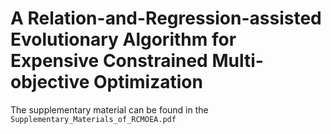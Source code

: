 # A Relation-and-Regression-assisted Evolutionary Algorithm for Expensive Constrained Multi-objective Optimization

The supplementary material can be found in the `Supplementary_Materials_of_RCMOEA.pdf`
